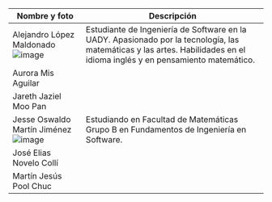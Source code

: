 | Nombre y foto | Descripción | 
|----------|----------|
| Alejandro López Maldonado ![image](https://github.com/alejandrolopezmldndo/FIS---EQUIPO-6/assets/143463559/c204fa3a-8745-4955-944a-cbc059bf31b6) | Estudiante de Ingeniería de Software en la UADY. Apasionado por la tecnología, las matemáticas y las artes. Habilidades en el idioma inglés y en pensamiento matemático. | 
| Aurora Mis Aguilar |  |
| Jareth Jaziel Moo Pan |  | 
| Jesse Oswaldo Martín Jiménez ![image](https://media.licdn.com/dms/image/D4D03AQEPyrwmEz584w/profile-displayphoto-shrink_800_800/0/1693429748044?e=1701302400&v=beta&t=Frj28DmXnDhHJ2zYcRRlSNJxYr6YatN83ge3KA0chRI) | Estudiando en Facultad de Matemáticas Grupo B en Fundamentos de Ingeniería en Software. |
| José Elias Novelo Collí |  | 
| Martín Jesús Pool Chuc |  | 
